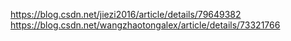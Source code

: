 https://blog.csdn.net/jiezi2016/article/details/79649382
https://blog.csdn.net/wangzhaotongalex/article/details/73321766
